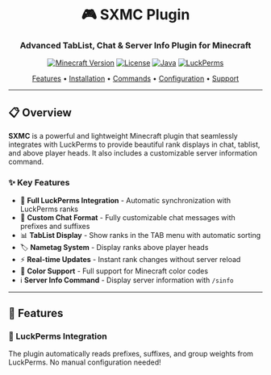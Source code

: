 <div align="center">

# 🎮 SXMC Plugin

### Advanced TabList, Chat & Server Info Plugin for Minecraft

[![Minecraft Version](https://img.shields.io/badge/Minecraft-1.21+-green.svg)](https://www.spigotmc.org/)
[![License](https://img.shields.io/badge/License-GPL--3.0-blue.svg)](LICENSE)
[![Java](https://img.shields.io/badge/Java-17+-orange.svg)](https://www.java.com/)
[![LuckPerms](https://img.shields.io/badge/Requires-LuckPerms-purple.svg)](https://luckperms.net/)

[Features](#-features) • [Installation](#-installation) • [Commands](#-commands) • [Configuration](#-configuration) • [Support](#-support)

</div>

---

## 📋 Overview

**SXMC** is a powerful and lightweight Minecraft plugin that seamlessly integrates with LuckPerms to provide beautiful rank displays in chat, tablist, and above player heads. It also includes a customizable server information command.

### ✨ Key Features

- 🔗 **Full LuckPerms Integration** - Automatic synchronization with LuckPerms ranks
- 💬 **Custom Chat Format** - Fully customizable chat messages with prefixes and suffixes
- 📊 **TabList Display** - Show ranks in the TAB menu with automatic sorting
- 🏷️ **Nametag System** - Display ranks above player heads
- ⚡ **Real-time Updates** - Instant rank changes without server reload
- 🎨 **Color Support** - Full support for Minecraft color codes
- ℹ️ **Server Info Command** - Display server information with `/sinfo`

---

## 🚀 Features

### 🎯 LuckPerms Integration

The plugin automatically reads prefixes, suffixes, and group weights from LuckPerms. No manual configuration needed!

